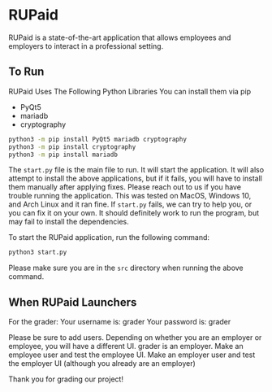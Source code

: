 # RUPaid
RUPaid is a state-of-the-art application that allows employees and employers to interact in a professional setting.

## To Run
RUPaid Uses The Following Python Libraries
You can install them via pip
- PyQt5
- mariadb
- cryptography
```bash
python3 -m pip install PyQt5 mariadb cryptography
python3 -m pip install cryptography
python3 -m pip install mariadb
```

The `start.py` file is the main file to run. It will start the application. It will also 
attempt to install the above applications, but if it fails, you will have to install them manually
after applying fixes. Please reach out to us if you have trouble running the application.
This was tested on MacOS, Windows 10, and Arch Linux and it ran fine. If `start.py` fails,
we can try to help you, or you can fix it on your own. It should definitely work to run 
the program, but may fail to install the dependencies.

To start the RUPaid application, run the following command:
```bash
python3 start.py
```

Please make sure you are in the `src` directory when running the above command.

## When RUPaid Launchers
For the grader:
Your username is: grader
Your password is: grader

Please be sure to add users. Depending on whether you are an employer or employee, you will have a different UI.
grader is an employer. Make an employee user and test the employee UI. Make an employer user and test the employer UI (although you already are an employer)


Thank you for grading our project!

